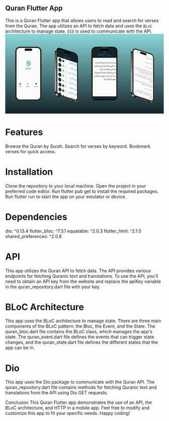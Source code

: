 ## Quran Flutter App
 
This is a Quran Flutter app that allows users to read and search for verses from the Quran. The app utilizes an API to fetch data and uses the `BLoC` architecture to manage state. `DIO` is used to communicate with the API.
<br>
<img src="assets/images/quranfram.png" alt="Quran app" title="Quran">
# Features
Browse the Quran by Surah.
Search for verses by keyword.
Bookmark verses for quick access.
 
# Installation
Clone the repository to your local machine.
Open the project in your preferred code editor.
Run flutter pub get to install the required packages.
Run flutter run to start the app on your emulator or device.
# Dependencies
 dio: ^0.13.4
flutter_bloc: ^7.3.1
equatable: ^2.0.3
flutter_html: ^2.1.5
shared_preferences: ^2.0.8

# API
This app utilizes the Quran API to fetch data. The API provides various endpoints for fetching Quranic text and translations. To use the API, you'll need to obtain an API key from the website and replace the apiKey variable in the quran_repository.dart file with your key.

# BLoC Architecture
This app uses the BLoC architecture to manage state. There are three main components of the BLoC pattern: the Bloc, the Event, and the State. The quran_bloc.dart file contains the BLoC class, which manages the app's state. The quran_event.dart file defines the events that can trigger state changes, and the quran_state.dart file defines the different states that the app can be in.

#  Dio
This app uses the  Dio package to communicate with the Quran API. The quran_repository.dart file contains methods for fetching Quranic text and translations from the API using  Dio GET requests.

Conclusion
This Quran Flutter app demonstrates the use of an API, the BLoC architecture, and HTTP in a mobile app. Feel free to modify and customize this app to fit your specific needs. Happy coding!







